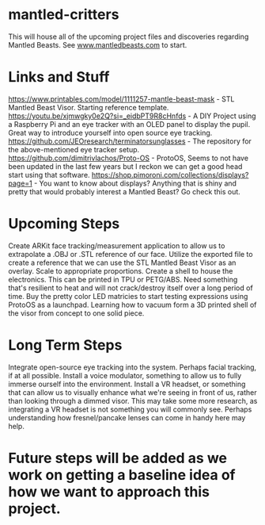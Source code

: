 # mantled-critters
This will house all of the upcoming project files and discoveries regarding Mantled Beasts. See www.mantledbeasts.com to start.

# Links and Stuff
https://www.printables.com/model/1111257-mantle-beast-mask - STL Mantled Beast Visor. Starting reference template.
https://youtu.be/xjmwgky0e2Q?si=_eidbPT9R8cHnfds - A DIY Project using a Raspberry Pi and an eye tracker with an OLED panel to display the pupil. Great way to introduce yourself into open source eye tracking.
https://github.com/JEOresearch/terminatorsunglasses - The repository for the above-mentioned eye tracker setup.
https://github.com/dimitrivlachos/Proto-OS - ProtoOS, Seems to not have been updated in the last few years but I reckon we can get a good head start using that software.
https://shop.pimoroni.com/collections/displays?page=1 - You want to know about displays? Anything that is shiny and pretty that would probably interest a Mantled Beast? Go check this out.

# Upcoming Steps
Create ARKit face tracking/measurement application to allow us to extrapolate a .OBJ or .STL reference of our face.
Utilize the exported file to create a reference that we can use the STL Mantled Beast Visor as an overlay. Scale to appropriate proportions.
Create a shell to house the electronics. This can be printed in TPU or PETG/ABS. Need something that's resilient to heat and will not crack/destroy itself over a long period of time.
Buy the pretty color LED matricies to start testing expressions using ProtoOS as a launchpad.
Learning how to vacuum form a 3D printed shell of the visor from concept to one solid piece.

# Long Term Steps
Integrate open-source eye tracking into the system. Perhaps facial tracking, if at all possible.
Install a voice modulator, something to allow us to fully immerse ourself into the environment.
Install a VR headset, or something that can allow us to visually enhance what we're seeing in front of us, rather than looking through a dimmed visor.
  This may take some more research, as integrating a VR headset is not something you will commonly see. Perhaps understanding how fresnel/pancake lenses can come in handy here may help.

# Future steps will be added as we work on getting a baseline idea of how we want to approach this project.
